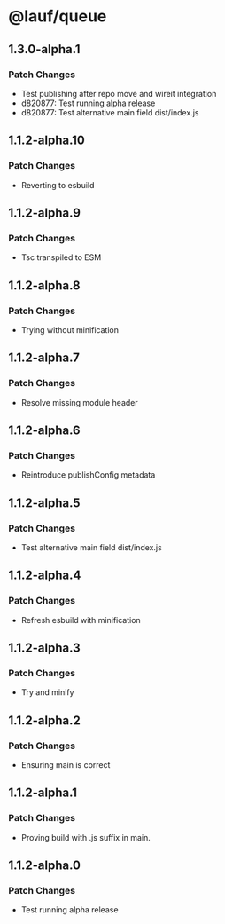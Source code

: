 # @lauf/queue

## 1.3.0-alpha.1

### Patch Changes

- Test publishing after repo move and wireit integration
- d820877: Test running alpha release
- d820877: Test alternative main field dist/index.js

## 1.1.2-alpha.10

### Patch Changes

- Reverting to esbuild

## 1.1.2-alpha.9

### Patch Changes

- Tsc transpiled to ESM

## 1.1.2-alpha.8

### Patch Changes

- Trying without minification

## 1.1.2-alpha.7

### Patch Changes

- Resolve missing module header

## 1.1.2-alpha.6

### Patch Changes

- Reintroduce publishConfig metadata

## 1.1.2-alpha.5

### Patch Changes

- Test alternative main field dist/index.js

## 1.1.2-alpha.4

### Patch Changes

- Refresh esbuild with minification

## 1.1.2-alpha.3

### Patch Changes

- Try and minify

## 1.1.2-alpha.2

### Patch Changes

- Ensuring main is correct

## 1.1.2-alpha.1

### Patch Changes

- Proving build with .js suffix in main.

## 1.1.2-alpha.0

### Patch Changes

- Test running alpha release
